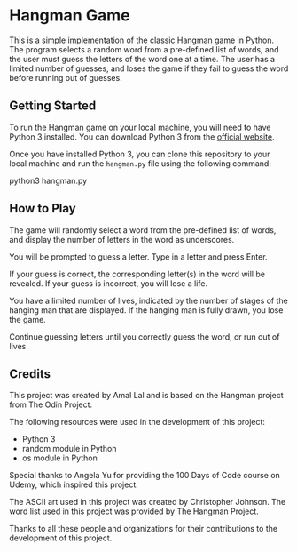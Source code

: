 # Hangman Game

This is a simple implementation of the classic Hangman game in Python. The program selects a random word from a pre-defined list of words, and the user must guess the letters of the word one at a time. The user has a limited number of guesses, and loses the game if they fail to guess the word before running out of guesses.

## Getting Started

To run the Hangman game on your local machine, you will need to have Python 3 installed. You can download Python 3 from the [official website](https://www.python.org/downloads/).

Once you have installed Python 3, you can clone this repository to your local machine and run the `hangman.py` file using the following command:

python3 hangman.py


## How to Play

The game will randomly select a word from the pre-defined list of words, and display the number of letters in the word as underscores.

You will be prompted to guess a letter. Type in a letter and press Enter.

If your guess is correct, the corresponding letter(s) in the word will be revealed. If your guess is incorrect, you will lose a life.

You have a limited number of lives, indicated by the number of stages of the hanging man that are displayed. If the hanging man is fully drawn, you lose the game.

Continue guessing letters until you correctly guess the word, or run out of lives.

## Credits

This project was created by Amal Lal and is based on the Hangman project from The Odin Project.

The following resources were used in the development of this project:

- Python 3
- random module in Python
- os module in Python

Special thanks to Angela Yu for providing the 100 Days of Code course on Udemy, which inspired this project.

The ASCII art used in this project was created by Christopher Johnson. The word list used in this project was provided by The Hangman Project.

Thanks to all these people and organizations for their contributions to the development of this project.

